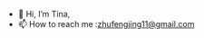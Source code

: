 - 👋 Hi, I’m Tina,
- 📫 How to reach me :zhufengjing11@gmail.com


<!---
ina2002/ina2002 is a ✨ special ✨ repository because its `README.md` (this file) appears on your GitHub profile.
You can click the Preview link to take a look at your changes.
--->
